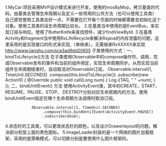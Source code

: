 1.MyCar:项目采用MVP设计模式来进行开发，使用的mosByMvp，拷贝基类的代码，由基类去管理生命周期以及定义一些常用的公共方法（也可以使用工具类）
        自己感觉使用工具类会好一点，不需要在打开每个页面的时候都需要去初始化这个对象。使用工具类的话生命周期比较长。
2.在基类当中使用的是EventBus，来实现订阅与响应。使用了ButterKnife来查找控件，减少findViewById.
3.在基类Actviity和fragment当中使用RxLifeRecycle来解决Rxjava的内存泄露的问题，这里采用的是实现接口的形式来实现,（单继承）。无需继承RxXXXXX来实现
    http://www.jianshu.com/p/a3ad9dd20655
    子类使用的方式：一、bindToLifecycle()方法
            在子类使用Observable中的compose操作符，调用，完成Observable发布的事件和当前的组件绑定，实现生命周期同步。从而实现当前组件生命周期结束时，自动取消对Observable订阅。
                    Observable.interval(1, TimeUnit.SECONDS)
                    .compose(this.bindToLifecycle())
                        .subscribe(new Action1<Long>() { 
                            @Override
                            public void call(Long num) {
                                Log.i(TAG, "  " +num);
                            }
                        });
            二、bindUntilEvent() 方法
            使用ActivityEvent类，其中的CREATE、START、 RESUME、PAUSE、STOP、 DESTROY分别对应生命周期内的方法。使用bindUntilEvent指定在哪个生命周期方法调用时取消订阅。
            
                Observable.interval(1, TimeUnit.SECONDS)
                     .compose(this.bindUntilEvent(ActivityEvent.PAUSE))  
                     .subscribe(mSub);
4.状态栏的工具类，可以更改状态栏的颜色，以及设计Drawerlayout的问题。解决部分机型上面的黑色图标。
5.ImageLoader封装的是一个网络的图片加载框架，采用的是策略模式，可以切换分别是要使用什么图片框架的。
    